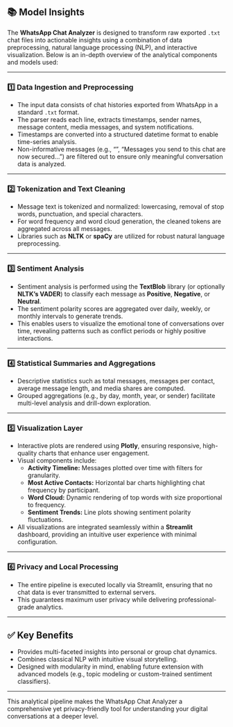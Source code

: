 ## 📚 Model Insights

The **WhatsApp Chat Analyzer** is designed to transform raw exported `.txt` chat files into actionable insights using a combination of data preprocessing, natural language processing (NLP), and interactive visualization. Below is an in-depth overview of the analytical components and models used:

---

### 1️⃣ Data Ingestion and Preprocessing

- The input data consists of chat histories exported from WhatsApp in a standard `.txt` format.
- The parser reads each line, extracts timestamps, sender names, message content, media messages, and system notifications.
- Timestamps are converted into a structured datetime format to enable time-series analysis.
- Non-informative messages (e.g., “<Media omitted>”, “Messages you send to this chat are now secured…”) are filtered out to ensure only meaningful conversation data is analyzed.

---

### 2️⃣ Tokenization and Text Cleaning

- Message text is tokenized and normalized: lowercasing, removal of stop words, punctuation, and special characters.
- For word frequency and word cloud generation, the cleaned tokens are aggregated across all messages.
- Libraries such as **NLTK** or **spaCy** are utilized for robust natural language preprocessing.

---

### 3️⃣ Sentiment Analysis

- Sentiment analysis is performed using the **TextBlob** library (or optionally **NLTK’s VADER**) to classify each message as **Positive**, **Negative**, or **Neutral**.
- The sentiment polarity scores are aggregated over daily, weekly, or monthly intervals to generate trends.
- This enables users to visualize the emotional tone of conversations over time, revealing patterns such as conflict periods or highly positive interactions.

---

### 4️⃣ Statistical Summaries and Aggregations

- Descriptive statistics such as total messages, messages per contact, average message length, and media shares are computed.
- Grouped aggregations (e.g., by day, month, year, or sender) facilitate multi-level analysis and drill-down exploration.

---

### 5️⃣ Visualization Layer

- Interactive plots are rendered using **Plotly**, ensuring responsive, high-quality charts that enhance user engagement.
- Visual components include:
  - **Activity Timeline:** Messages plotted over time with filters for granularity.
  - **Most Active Contacts:** Horizontal bar charts highlighting chat frequency by participant.
  - **Word Cloud:** Dynamic rendering of top words with size proportional to frequency.
  - **Sentiment Trends:** Line plots showing sentiment polarity fluctuations.
- All visualizations are integrated seamlessly within a **Streamlit** dashboard, providing an intuitive user experience with minimal configuration.

---

### 6️⃣ Privacy and Local Processing

- The entire pipeline is executed locally via Streamlit, ensuring that no chat data is ever transmitted to external servers.
- This guarantees maximum user privacy while delivering professional-grade analytics.

---

## ✅ Key Benefits

- Provides multi-faceted insights into personal or group chat dynamics.
- Combines classical NLP with intuitive visual storytelling.
- Designed with modularity in mind, enabling future extension with advanced models (e.g., topic modeling or custom-trained sentiment classifiers).

---

This analytical pipeline makes the WhatsApp Chat Analyzer a comprehensive yet privacy-friendly tool for understanding your digital conversations at a deeper level.
